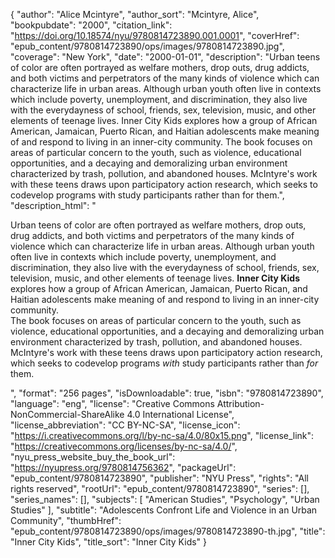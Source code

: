 {
  "author": "Alice Mcintyre",
  "author_sort": "Mcintyre, Alice",
  "bookpubdate": "2000",
  "citation_link": "https://doi.org/10.18574/nyu/9780814723890.001.0001",
  "coverHref": "epub_content/9780814723890/ops/images/9780814723890.jpg",
  "coverage": "New York",
  "date": "2000-01-01",
  "description": "Urban teens of color are often portrayed as welfare mothers, drop outs, drug addicts, and both victims and perpetrators of the many kinds of violence which can characterize life in urban areas. Although urban youth often live in contexts which include poverty, unemployment, and discrimination, they also live with the everydayness of school, friends, sex, television, music, and other elements of teenage lives. Inner City Kids explores how a group of African American, Jamaican, Puerto Rican, and Haitian adolescents make meaning of and respond to living in an inner-city community. The book focuses on areas of particular concern to the youth, such as violence, educational opportunities, and a decaying and demoralizing urban environment characterized by trash, pollution, and abandoned houses. McIntyre's work with these teens draws upon participatory action research, which seeks to codevelop programs with study participants rather than for them.",
  "description_html": "<p>Urban teens of color are often portrayed as welfare mothers, drop outs, drug addicts, and both victims and perpetrators of the many kinds of violence which can characterize life in urban areas. Although urban youth often live in contexts which include poverty, unemployment, and discrimination, they also live with the everydayness of school, friends, sex, television, music, and other elements of teenage lives. <b>Inner City Kids</b> explores how a group of African American, Jamaican, Puerto Rican, and Haitian adolescents make meaning of and respond to living in an inner-city community.<br> The book focuses on areas of particular concern to the youth, such as violence, educational opportunities, and a decaying and demoralizing urban environment characterized by trash, pollution, and abandoned houses. McIntyre's work with these teens draws upon participatory action research, which seeks to codevelop programs <i>with</i> study participants rather than <i>for</i> them.</p>",
  "format": "256 pages",
  "isDownloadable": true,
  "isbn": "9780814723890",
  "language": "eng",
  "license": "Creative Commons Attribution-NonCommercial-ShareAlike 4.0 International License",
  "license_abbreviation": "CC BY-NC-SA",
  "license_icon": "https://i.creativecommons.org/l/by-nc-sa/4.0/80x15.png",
  "license_link": "https://creativecommons.org/licenses/by-nc-sa/4.0/",
  "nyu_press_website_buy_the_book_url": "https://nyupress.org/9780814756362",
  "packageUrl": "epub_content/9780814723890",
  "publisher": "NYU Press",
  "rights": "All rights reserved",
  "rootUrl": "epub_content/9780814723890",
  "series": [],
  "series_names": [],
  "subjects": [
    "American Studies",
    "Psychology",
    "Urban Studies"
  ],
  "subtitle": "Adolescents Confront Life and Violence in an Urban Community",
  "thumbHref": "epub_content/9780814723890/ops/images/9780814723890-th.jpg",
  "title": "Inner City Kids",
  "title_sort": "Inner City Kids"
}

